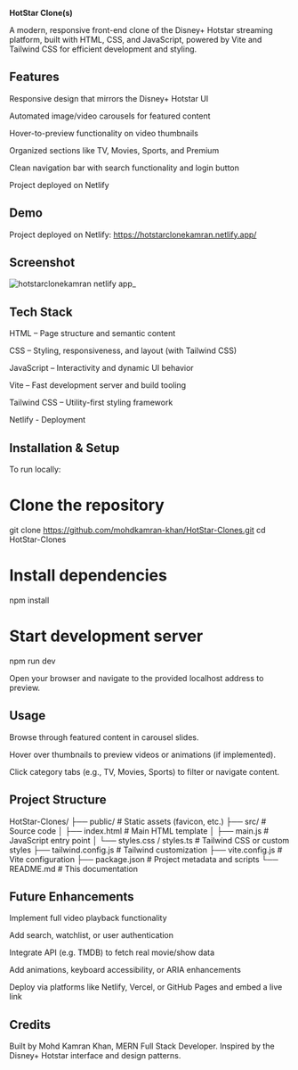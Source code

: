 **HotStar Clone(s)**

A modern, responsive front-end clone of the Disney+ Hotstar streaming platform, built with HTML, CSS, and JavaScript, powered by Vite and Tailwind CSS for efficient development and styling.

## Features

Responsive design that mirrors the Disney+ Hotstar UI

Automated image/video carousels for featured content

Hover-to-preview functionality on video thumbnails

Organized sections like TV, Movies, Sports, and Premium

Clean navigation bar with search functionality and login button

Project deployed on Netlify

## Demo

Project deployed on Netlify: https://hotstarclonekamran.netlify.app/

## Screenshot

![hotstarclonekamran netlify app_](https://github.com/user-attachments/assets/eb684f5b-4be9-4748-8924-e1f106175f1e)

## Tech Stack

HTML – Page structure and semantic content

CSS – Styling, responsiveness, and layout (with Tailwind CSS)

JavaScript – Interactivity and dynamic UI behavior

Vite – Fast development server and build tooling

Tailwind CSS – Utility-first styling framework

Netlify - Deployment 

## Installation & Setup

To run locally:

# Clone the repository
git clone https://github.com/mohdkamran-khan/HotStar-Clones.git
cd HotStar-Clones

# Install dependencies
npm install

# Start development server
npm run dev

Open your browser and navigate to the provided localhost address to preview.

## Usage

Browse through featured content in carousel slides.

Hover over thumbnails to preview videos or animations (if implemented).

Click category tabs (e.g., TV, Movies, Sports) to filter or navigate content.

## Project Structure

HotStar-Clones/
├── public/                      # Static assets (favicon, etc.)
├── src/                         # Source code
│   ├── index.html               # Main HTML template
│   ├── main.js                  # JavaScript entry point
│   └── styles.css / styles.ts   # Tailwind CSS or custom styles
├── tailwind.config.js           # Tailwind customization
├── vite.config.js               # Vite configuration
├── package.json                 # Project metadata and scripts
└── README.md                    # This documentation

## Future Enhancements

Implement full video playback functionality

Add search, watchlist, or user authentication

Integrate API (e.g. TMDB) to fetch real movie/show data

Add animations, keyboard accessibility, or ARIA enhancements

Deploy via platforms like Netlify, Vercel, or GitHub Pages and embed a live link

## Credits

Built by Mohd Kamran Khan, MERN Full Stack Developer.
Inspired by the Disney+ Hotstar interface and design patterns.
